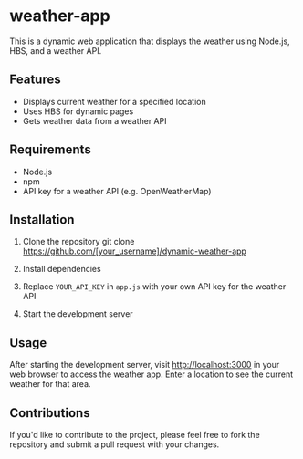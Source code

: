 # weather-app
This is a dynamic web application that displays the weather using Node.js, HBS, and a weather API.

## Features
- Displays current weather for a specified location
- Uses HBS for dynamic pages
- Gets weather data from a weather API

## Requirements
- Node.js
- npm
- API key for a weather API (e.g. OpenWeatherMap)

## Installation

1. Clone the repository
git clone https://github.com/[your_username]/dynamic-weather-app


2. Install dependencies

3. Replace `YOUR_API_KEY` in `app.js` with your own API key for the weather API

4. Start the development server
## Usage

After starting the development server, visit [http://localhost:3000](http://localhost:3000) in your web browser to access the weather app. Enter a location to see the current weather for that area.

## Contributions

If you'd like to contribute to the project, please feel free to fork the repository and submit a pull request with your changes.
